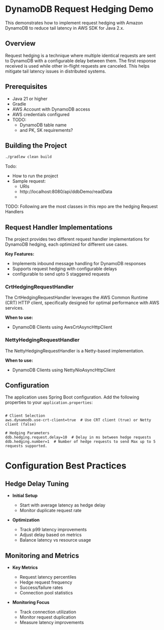 # DynamoDB Request Hedging Demo

This demonstrates how to implement request hedging with Amazon DynamoDB to reduce tail latency in AWS SDK for Java 2.x.

## Overview

Request hedging is a technique where multiple identical requests are sent to DynamoDB with a configurable delay between them. The first response received is used while other in-flight requests are canceled. This helps mitigate tail latency issues in distributed systems.

## Prerequisites

- Java 21 or higher
- Gradle
- AWS Account with DynamoDB access
- AWS credentials configured
- TODO: 
  - DynamoDB table name 
  - and PK, SK requirements?

## Building the Project

```bash
./gradlew clean build
```

Todo:
* How to run the project
* Sample request:
  * URIs
  * http://localhost:8080/api/ddbDemo/readData
  * 



TODO: Following are the most classes in this repo are the hedging Request Handlers
## Request Handler Implementations

The project provides two different request handler implementations for DynamoDB hedging, each optimized for different use cases.

**Key Features:**
- Implements inbound message handling for DynamoDB responses
- Supports request hedging with configurable delays
- configurable to send upto 5 staggered requests  

### CrtHedgingRequestHandler

The CrtHedgingRequestHandler leverages the AWS Common Runtime (CRT) HTTP client, specifically designed for optimal performance with AWS services.

**When to use:**
- DynamoDB Clients using AwsCrtAsyncHttpClient

### NettyHedgingRequestHandler

The NettyHedgingRequestHandler is a Netty-based implementation.

**When to use:**
- DynamoDB Clients using NettyNioAsyncHttpClient



## Configuration

The application uses Spring Boot configuration. Add the following properties to your `application.properties`:

```properties

# Client Selection
aws.dynamodb.use-crt-client=true  # Use CRT client (true) or Netty client (false)

# Hedging Parameters
ddb.hedging.request.delay=10  # Delay in ms between hedge requests
ddb.hedging.number=1  # Number of hedge requests to send Max up to 5 requests supported.

```

# Configuration Best Practices

## Hedge Delay Tuning

- **Initial Setup**
    - Start with average latency as hedge delay
    - Monitor duplicate request rate

- **Optimization**
    - Track p99 latency improvements
    - Adjust delay based on metrics
    - Balance latency vs resource usage

## Monitoring and Metrics

- **Key Metrics**
    - Request latency percentiles
    - Hedge request frequency
    - Success/failure rates
    - Connection pool statistics

- **Monitoring Focus**
    - Track connection utilization
    - Monitor request duplication
    - Measure latency improvements
